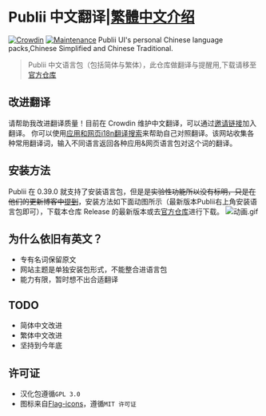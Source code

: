 # Publii 中文翻译|[繁體中文介绍](./README_zht.md)
[![Crowdin](https://badges.crowdin.net/publii-chinese-localization/localized.svg)](https://zh.crowdin.com/project/publii-chinese-localization)
 [![Maintenance](https://img.shields.io/badge/还在维护吗%3F-对-green.svg)](https://github.com/dyxang/Publii-Chinese-localization/graphs/commit-activity)
Publii UI's personal Chinese language packs,Chinese Simplified and Chinese Traditional.
> Publii 中文语言包（包括简体与繁体），此仓库做翻译与提醒用,下载请移至[官方仓库](https://github.com/GetPublii/Publii-ui-locales#current-and-upcoming-translations-by-language-code)


## 改进翻译

请帮助我改进翻译质量！目前在 Crowdin 维护中文翻译，可以通过[邀请链接](https://crwd.in/publii-chinese-localization)加入翻译。
你可以使用[应用和网页i18n翻译搜索](https://i18ns.com/)来帮助自己对照翻译。该网站收集各种常用翻译词，输入不同语言返回各种应用&网页语言包对这个词的翻译。


## 安装方法

Publii 在 0.39.0 就支持了安装语言包，但是是~~实验性功能所以没有标明，只是在他们的更新博客中[提到](https://getpublii.com/blog/release-039.html)~~，安装方法如下面动图所示（最新版本Publii右上角安装语言包即可），下载本仓库 Release 的最新版本或去[官方仓库](https://github.com/GetPublii/Publii-ui-locales/tree/main/downloads)进行下载。
![动画.gif](https://s2.loli.net/2022/06/06/1yDCMfHdUtgeilb.gif)


## 为什么依旧有英文？
- 专有名词保留原文
- 网站主题是单独安装包形式，不能整合进语言包
- 能力有限，暂时想不出合适翻译

## TODO
- 简体中文改进
- 繁体中文改进
- 坚持到今年底

## 许可证

- 汉化包遵循`GPL 3.0`
- 图标来自[Flag-icons](https://github.com/lipis/flag-icons/)，遵循`MIT 许可证`
